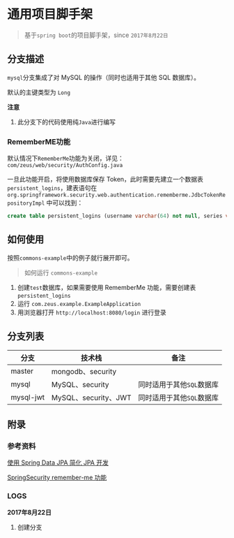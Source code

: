 # 通用项目脚手架
> 基于`spring boot`的项目脚手架，since `2017年8月22日`

## 分支描述

`mysql`分支集成了对 MySQL 的操作（同时也适用于其他 SQL 数据库）。

默认的主键类型为 `Long`

**注意**

1. 此分支下的代码使用纯`Java`进行编写

### RememberME功能

默认情况下`RememberMe`功能为关闭，详见：`com/zeus/web/security/AuthConfig.java`

一旦此功能开启，将使用数据库保存 Token，此时需要先建立一个数据表`persistent_logins`，建表语句在
`org.springframework.security.web.authentication.rememberme.JdbcTokenRepositoryImpl` 中可以找到：

```sql
create table persistent_logins (username varchar(64) not null, series varchar(64) primary key,token varchar(64) not null, last_used timestamp not null)
```

## 如何使用

按照`commons-example`中的例子就行展开即可。

> 如何运行 `commons-example`

1. 创建`test`数据库，如果需要使用 RememberMe 功能，需要创建表 `persistent_logins`
2. 运行 `com.zeus.example.ExampleApplication`
3. 用浏览器打开 `http://localhost:8080/login` 进行登录

## 分支列表

分支 | 技术栈 | 备注 
---------|----------|---------
master| mongodb、security|
mysql|MySQL、security|同时适用于其他`SQL`数据库
mysql-jwt|MySQL、security、JWT|同时适用于其他`SQL`数据库


## 附录

### 参考资料

[使用 Spring Data JPA 简化 JPA 开发](https://www.ibm.com/developerworks/cn/opensource/os-cn-spring-jpa/)

[SpringSecurity remember-me 功能](http://www.cnblogs.com/1xin1yi/p/7389160.html)

### LOGS

**2017年8月22日**

1. 创建分支